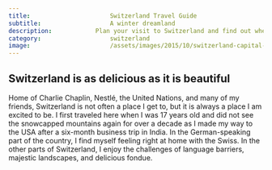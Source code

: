 ```yaml
---
title:						Switzerland Travel Guide
subtitle:					A winter dreamland
description:			Plan your visit to Switzerland and find out where to go and what to do in Switzerland. Read about itineraries, activities, places to stay and travel essentials.
category:					switzerland
image:						/assets/images/2015/10/switzerland-capital-dome.jpg
---
```


## Switzerland is as delicious as it is beautiful 

Home of Charlie Chaplin, Nestlé, the United Nations, and many of my friends, Switzerland is not often a place I get to, but it is always a place I am excited to be. I first traveled here when I was 17 years old and did not see the snowcapped mountains again for over a decade as I made my way to the USA after a six-month business trip in India. In the German-speaking part of the country, I find myself feeling right at home with the Swiss. In the other parts of Switzerland, I enjoy the challenges of language barriers, majestic landscapes, and delicious fondue.